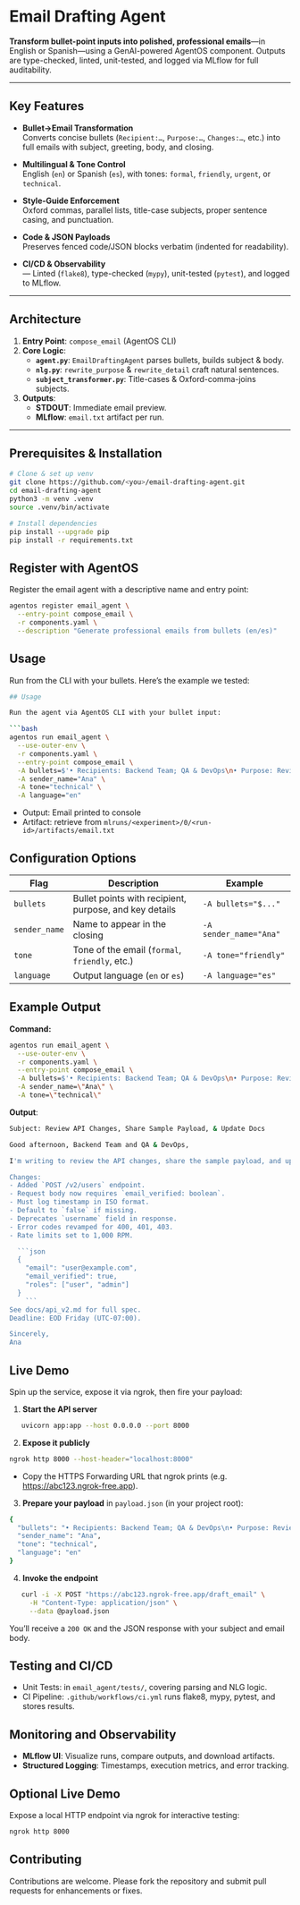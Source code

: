 # Email Drafting Agent

**Transform bullet-point inputs into polished, professional emails**—in English or Spanish—using a GenAI-powered AgentOS component. Outputs are type-checked, linted, unit-tested, and logged via MLflow for full auditability.

---

## Key Features

- **Bullet→Email Transformation**  
  Converts concise bullets (`Recipient:…`, `Purpose:…`, `Changes:…`, etc.) into full emails with subject, greeting, body, and closing.

- **Multilingual & Tone Control**  
  English (`en`) or Spanish (`es`), with tones: `formal`, `friendly`, `urgent`, or `technical`.

- **Style-Guide Enforcement**  
  Oxford commas, parallel lists, title-case subjects, proper sentence casing, and punctuation.

- **Code & JSON Payloads**  
  Preserves fenced code/JSON blocks verbatim (indented for readability).

- **CI/CD & Observability**  
  — Linted (`flake8`), type-checked (`mypy`), unit-tested (`pytest`), and logged to MLflow.

---

## Architecture

1. **Entry Point**: `compose_email` (AgentOS CLI)  
2. **Core Logic**:  
   - **`agent.py`**: `EmailDraftingAgent` parses bullets, builds subject & body.  
   - **`nlg.py`**: `rewrite_purpose` & `rewrite_detail` craft natural sentences.  
   - **`subject_transformer.py`**: Title-cases & Oxford-comma-joins subjects.  
3. **Outputs**:  
   - **STDOUT**: Immediate email preview.  
   - **MLflow**: `email.txt` artifact per run.

---

## Prerequisites & Installation

```bash
# Clone & set up venv
git clone https://github.com/<you>/email-drafting-agent.git
cd email-drafting-agent
python3 -m venv .venv
source .venv/bin/activate

# Install dependencies
pip install --upgrade pip
pip install -r requirements.txt

```

## Register with AgentOS

Register the email agent with a descriptive name and entry point:

```bash
agentos register email_agent \
  --entry-point compose_email \
  -r components.yaml \
  --description "Generate professional emails from bullets (en/es)"
```

## Usage

Run from the CLI with your bullets. Here’s the example we tested:

```bash
## Usage

Run the agent via AgentOS CLI with your bullet input:

```bash
agentos run email_agent \
  --use-outer-env \
  -r components.yaml \
  --entry-point compose_email \
  -A bullets=$'• Recipients: Backend Team; QA & DevOps\n• Purpose: Review API changes, share sample payload, and update docs\n• Changes:\n  1. Added `POST /v2/users` endpoint\n     - Request body now requires `email_verified: boolean`\n       * Must log timestamp in ISO format\n       * Default to `false` if missing\n     - Deprecates `username` field in response\n  2. Error codes revamped for 400, 401, 403\n  3. Rate limits set to 1000 RPM\n• Sample payload (JSON):\n  ```json\n  {\n    \"email\": \"user@example.com\",\n    \"email_verified\": true,\n    \"roles\": [\"user\",\"admin\"]\n  }\n  ```\n• Docs update: see `docs/api_v2.md` for full spec\n• Deadline: EOD Friday (UTC−07:00)' \
  -A sender_name="Ana" \
  -A tone="technical" \
  -A language="en"
```

- Output: Email printed to console
- Artifact: retrieve from `mlruns/<experiment>/0/<run-id>/artifacts/email.txt`

## Configuration Options

| Flag          | Description                                            | Example                |
| ------------- | ------------------------------------------------------ | ---------------------- |
| `bullets`     | Bullet points with recipient, purpose, and key details | `-A bullets="$..."`    |
| `sender_name` | Name to appear in the closing                          | `-A sender_name="Ana"` |
| `tone`        | Tone of the email (`formal`, `friendly`, etc.)         | `-A tone="friendly"`   |
| `language`    | Output language (`en` or `es`)                         | `-A language="es"`     |


## Example Output

**Command:**

```bash
agentos run email_agent \
  --use-outer-env \
  -r components.yaml \
  --entry-point compose_email \
  -A bullets=$'• Recipients: Backend Team; QA & DevOps\n• Purpose: Review API changes, share sample payload, and update docs\n• Changes:\n  1. Added `POST /v2/users` endpoint\n     - Request body now requires `email_verified: boolean`\n       * Must log timestamp in ISO format\n       * Default to `false` if missing\n     - Deprecates `username` field in response\n  2. Error codes revamped for 400, 401, 403\n  3. Rate limits set to 1000 RPM\n• Sample payload (JSON):\n  ```json\n  {\n    \"email\": \"user@example.com\",\n    \"email_verified\": true,\n    \"roles\": [\"user\",\"admin\"]\n  }\n  ```\n• Docs update: see `docs/api_v2.md` for full spec\n• Deadline: EOD Friday (UTC−07:00)' \
  -A sender_name=\"Ana\" \
  -A tone=\"technical\"
```

**Output**:

```bash
Subject: Review API Changes, Share Sample Payload, & Update Docs

Good afternoon, Backend Team and QA & DevOps,

I'm writing to review the API changes, share the sample payload, and update the documentation.

Changes:
- Added `POST /v2/users` endpoint.
- Request body now requires `email_verified: boolean`.
- Must log timestamp in ISO format.
- Default to `false` if missing.
- Deprecates `username` field in response.
- Error codes revamped for 400, 401, 403.
- Rate limits set to 1,000 RPM.

  ```json
  {
    "email": "user@example.com",
    "email_verified": true,
    "roles": ["user", "admin"]
  }
    ```
See docs/api_v2.md for full spec.
Deadline: EOD Friday (UTC-07:00).

Sincerely,
Ana
```

## Live Demo

Spin up the service, expose it via ngrok, then fire your payload:

1. **Start the API server**  

```bash
   uvicorn app:app --host 0.0.0.0 --port 8000
```

2. **Expose it publicly**

```bash
ngrok http 8000 --host-header="localhost:8000"
```

- Copy the HTTPS Forwarding URL that ngrok prints (e.g. https://abc123.ngrok-free.app).

3. **Prepare your payload** in `payload.json` (in your project root):

```bash
{
  "bullets": "• Recipients: Backend Team; QA & DevOps\n• Purpose: Review API changes, share sample payload, and update docs\n• Changes:\n  1. Added `POST /v2/users` endpoint\n     - Request body now requires `email_verified: boolean`\n       * Must log timestamp in ISO format\n       * Default to `false` if missing\n     - Deprecates `username` field in response\n  2. Error codes revamped for 400, 401, 403\n  3. Rate limits set to 1000 RPM\n• Sample payload (JSON):\n  ```json\n  {\n    \"email\": \"user@example.com\",\n    \"email_verified\": true,\n    \"roles\": [\"user\",\"admin\"]\n  }\n  ```\n• Docs update: see `docs/api_v2.md` for full spec\n• Deadline: EOD Friday (UTC−07:00)",
  "sender_name": "Ana",
  "tone": "technical",
  "language": "en"
}
```
4. **Invoke the endpoint**

 ```bash
    curl -i -X POST "https://abc123.ngrok-free.app/draft_email" \
      -H "Content-Type: application/json" \
      --data @payload.json
 ```

You’ll receive a `200 OK` and the JSON response with your subject and email body.

## Testing and CI/CD

- Unit Tests: in `email_agent/tests/`, covering parsing and NLG logic.
- CI Pipeline: `.github/workflows/ci.yml` runs flake8, mypy, pytest, and stores results.

## Monitoring and Observability

- **MLflow UI**: Visualize runs, compare outputs, and download artifacts.
- **Structured Logging**: Timestamps, execution metrics, and error tracking.

## Optional Live Demo

Expose a local HTTP endpoint via ngrok for interactive testing:
```bash
ngrok http 8000
```

## Contributing 

Contributions are welcome. Please fork the repository and submit pull requests for enhancements or fixes.